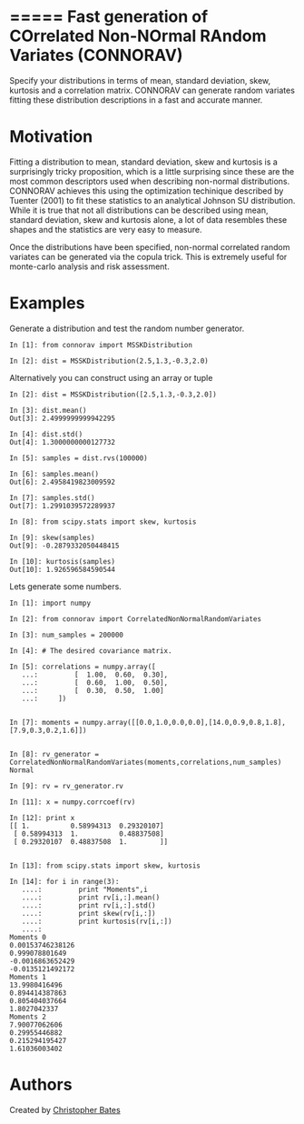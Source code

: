 =====
Fast generation of COrrelated Non-NOrmal RAndom Variates (CONNORAV)
=====

Specify your distributions in terms of mean, standard deviation, skew, kurtosis and a correlation matrix.   CONNORAV can generate random variates fitting these distribution descriptions in a fast and accurate manner.


Motivation
==========

Fitting a distribution to mean, standard deviation, skew and kurtosis is a surprisingly tricky proposition, which is a little surprising since these are the most common descriptors used when describing non-normal distributions.  CONNORAV achieves this using the optimization techinique described by Tuenter (2001) to fit these statistics to an analytical Johnson SU distribution.   While it is true that not all distributions can be described using mean, standard deviation, skew and kurtosis alone, a lot of data resembles these shapes and the statistics are very easy to measure.

Once the distributions have been specified, non-normal correlated random variates can be generated via the copula trick.   This is extremely useful for monte-carlo analysis and risk assessment. 


Examples
========

Generate a distribution and test the random number generator.

    In [1]: from connorav import MSSKDistribution

    In [2]: dist = MSSKDistribution(2.5,1.3,-0.3,2.0)

Alternatively you can construct using an array or tuple 

    In [2]: dist = MSSKDistribution([2.5,1.3,-0.3,2.0])

    In [3]: dist.mean()
    Out[3]: 2.4999999999942295

    In [4]: dist.std()
    Out[4]: 1.3000000000127732

    In [5]: samples = dist.rvs(100000)

    In [6]: samples.mean()
    Out[6]: 2.4958419823009592

    In [7]: samples.std()
    Out[7]: 1.2991039572289937

    In [8]: from scipy.stats import skew, kurtosis

    In [9]: skew(samples)
    Out[9]: -0.2879332050448415

    In [10]: kurtosis(samples)
    Out[10]: 1.926596584590544


Lets generate some numbers.

    In [1]: import numpy

    In [2]: from connorav import CorrelatedNonNormalRandomVariates

    In [3]: num_samples = 200000

    In [4]: # The desired covariance matrix.

    In [5]: correlations = numpy.array([
       ...:         [  1.00,  0.60,  0.30],
       ...:         [  0.60,  1.00,  0.50],
       ...:         [  0.30,  0.50,  1.00]
       ...:     ])


    In [7]: moments = numpy.array([[0.0,1.0,0.0,0.0],[14.0,0.9,0.8,1.8],[7.9,0.3,0.2,1.6]])


    In [8]: rv_generator = CorrelatedNonNormalRandomVariates(moments,correlations,num_samples)
    Normal

    In [9]: rv = rv_generator.rv

    In [11]: x = numpy.corrcoef(rv)

    In [12]: print x
    [[ 1.          0.58994313  0.29320107]
     [ 0.58994313  1.          0.48837508]
     [ 0.29320107  0.48837508  1.        ]]


    In [13]: from scipy.stats import skew, kurtosis

    In [14]: for i in range(3):
       ....:         print "Moments",i
       ....:         print rv[i,:].mean()
       ....:         print rv[i,:].std()
       ....:         print skew(rv[i,:])
       ....:         print kurtosis(rv[i,:])
       ....:     
    Moments 0
    0.00153746238126
    0.999078801649
    -0.0016863652429
    -0.0135121492172
    Moments 1
    13.9980416496
    0.894414387863
    0.805404037664
    1.8027042337
    Moments 2
    7.90077062606
    0.29955446882
    0.215294195427
    1.61036003402



Authors
=======

Created by [Christopher Bates](https://github.com/chrsbats)

